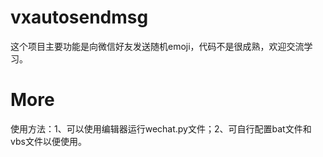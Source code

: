 # vxautosendmsg
这个项目主要功能是向微信好友发送随机emoji，代码不是很成熟，欢迎交流学习。
# More
使用方法：1、可以使用编辑器运行wechat.py文件；2、可自行配置bat文件和vbs文件以便使用。
